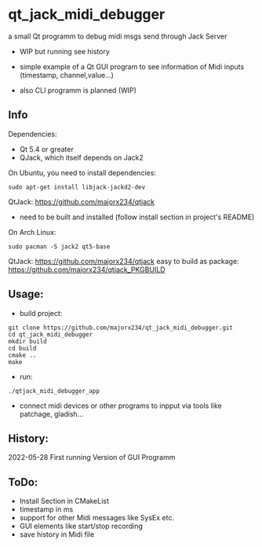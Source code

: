 # qt_jack_midi_debugger
a small Qt programm to debug midi msgs send through Jack Server
- WIP but running see history

- simple example of a Qt GUI program to see information of Midi inputs (timestamp, channel,value...)
- also CLI programm is planned (WIP)

## Info
Dependencies:

* Qt 5.4 or greater
* QJack, which itself depends on Jack2

On Ubuntu, you need to install dependencies:
```
sudo apt-get install libjack-jackd2-dev
```
QtJack: https://github.com/majorx234/qtjack
- need to be built and installed (follow install section in project's README)

On Arch Linux:
```
sudo pacman -S jack2 qt5-base
```
QtJack: https://github.com/majorx234/qtjack
easy to build as package: https://github.com/majorx234/qtjack_PKGBUILD

## Usage:
- build project:
```
git clone https://github.com/majorx234/qt_jack_midi_debugger.git
cd qt_jack_midi_debugger
mkdir build
cd build
cmake ..
make

```
- run:
```
./qtjack_midi_debugger_app
```

- connect midi devices or other programs to inpput via tools like patchage, gladish...

## History:
2022-05-28 First running Version of GUI Programm

## ToDo:
- Install Section in CMakeList
- timestamp in ms
- support for other Midi messages like SysEx etc.
- GUI elements like start/stop recording
- save history in Midi file 